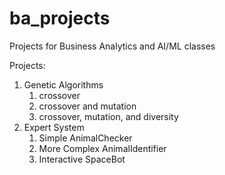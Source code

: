 # ba_projects
Projects for Business Analytics and AI/ML classes

Projects:
1. Genetic Algorithms
   1. crossover
   2. crossover and mutation
   3. crossover, mutation, and diversity
2. Expert System
   1. Simple AnimalChecker
   2. More Complex AnimalIdentifier
   3. Interactive SpaceBot
